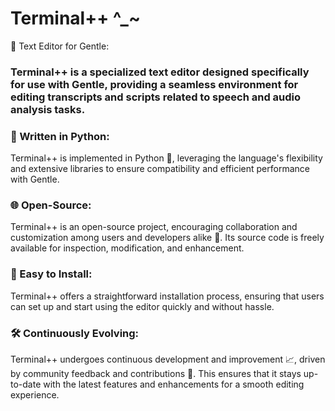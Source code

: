 # Terminal++ ^_~
📝 Text Editor for Gentle: 
### Terminal++ is a specialized text editor designed specifically for use with Gentle, providing a seamless environment for editing transcripts and scripts related to speech and audio analysis tasks.

### 🐍 Written in Python: 
Terminal++ is implemented in Python 🐍, leveraging the language's flexibility and extensive libraries to ensure compatibility and efficient performance with Gentle.

### 🌐 Open-Source: 
Terminal++ is an open-source project, encouraging collaboration and customization among users and developers alike 🤝. Its source code is freely available for inspection, modification, and enhancement.

### 🚀 Easy to Install: 
Terminal++ offers a straightforward installation process, ensuring that users can set up and start using the editor quickly and without hassle.

### 🛠️ Continuously Evolving: 
Terminal++ undergoes continuous development and improvement 📈, driven by community feedback and contributions 💬. This ensures that it stays up-to-date with the latest features and enhancements for a smooth editing experience.
